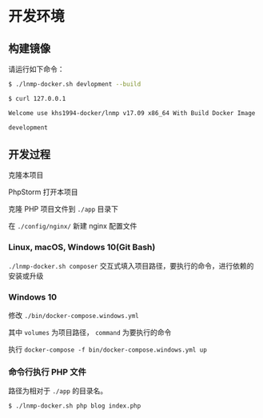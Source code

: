 # 开发环境

## 构建镜像

请运行如下命令：

```bash
$ ./lnmp-docker.sh devlopment --build

$ curl 127.0.0.1

Welcome use khs1994-docker/lnmp v17.09 x86_64 With Build Docker Image

development

```

## 开发过程

克隆本项目

PhpStorm 打开本项目

克隆 PHP 项目文件到 `./app` 目录下

在 `./config/nginx/` 新建 nginx 配置文件

### Linux, macOS, Windows 10(Git Bash)

`./lnmp-docker.sh composer` 交互式填入项目路径，要执行的命令，进行依赖的安装或升级

### Windows 10

修改 `./bin/docker-compose.windows.yml`

其中 `volumes` 为项目路径， `command` 为要执行的命令

执行 `docker-compose -f bin/docker-compose.windows.yml up`

### 命令行执行 PHP 文件

路径为相对于 `./app` 的目录名。

```bash
$ ./lnmp-docker.sh php blog index.php
```
